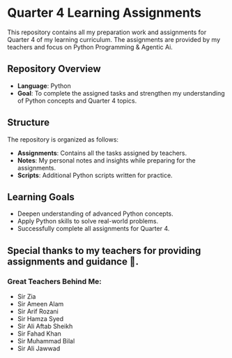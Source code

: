 # Quarter 4 Learning Assignments

This repository contains all my preparation work and assignments for Quarter 4 of my learning curriculum. The assignments are provided by my teachers and focus on Python Programming & Agentic Ai.

## Repository Overview
- **Language**: Python
- **Goal**: To complete the assigned tasks and strengthen my understanding of Python concepts and Quarter 4 topics.

## Structure
The repository is organized as follows:
- **Assignments**: Contains all the tasks assigned by teachers.
- **Notes**: My personal notes and insights while preparing for the assignments.
- **Scripts**: Additional Python scripts written for practice.

## Learning Goals
- Deepen understanding of advanced Python concepts.
- Apply Python skills to solve real-world problems.
- Successfully complete all assignments for Quarter 4.

## Special thanks to my teachers for providing assignments and guidance 💖.

### Great Teachers Behind Me:
- Sir Zia
- Sir Ameen Alam
- Sir Arif Rozani
- Sir Hamza Syed
- Sir Ali Aftab Sheikh
- Sir Fahad Khan
- Sir Muhammad Bilal
- Sir Ali Jawwad

